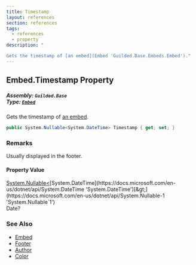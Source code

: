 ```yaml
---
title: Timestamp
layout: references
section: references
tags:
  - references
  - property
description: "

Gets the timestamp of [an embed](Embed 'Guilded.Base.Embeds.Embed')."
---
```


## Embed.Timestamp Property
##### **Assembly:** `Guilded.Base`<br/>**Type:** [`Embed`](Embed 'Guilded.Base.Embeds.Embed')

Gets the timestamp of [an embed](Embed 'Guilded.Base.Embeds.Embed').

```csharp
public System.Nullable<System.DateTime> Timestamp { get; set; }
```

### Remarks
  
Usually displayed in the footer.

#### Property Value
[System.Nullable&lt;](https://docs.microsoft.com/en-us/dotnet/api/System.Nullable-1 'System.Nullable`1')[System.DateTime](https://docs.microsoft.com/en-us/dotnet/api/System.DateTime 'System.DateTime')[&gt;](https://docs.microsoft.com/en-us/dotnet/api/System.Nullable-1 'System.Nullable`1')  
Date?

### See Also
- [Embed](Embed 'Guilded.Base.Embeds.Embed')
- [Footer](Embed.Footer 'Guilded.Base.Embeds.Embed.Footer')
- [Author](Embed.Author 'Guilded.Base.Embeds.Embed.Author')
- [Color](Embed.Color 'Guilded.Base.Embeds.Embed.Color')